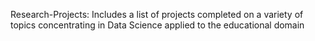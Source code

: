 Research-Projects: Includes a list of projects completed on a variety of topics concentrating in Data Science applied to the educational domain
